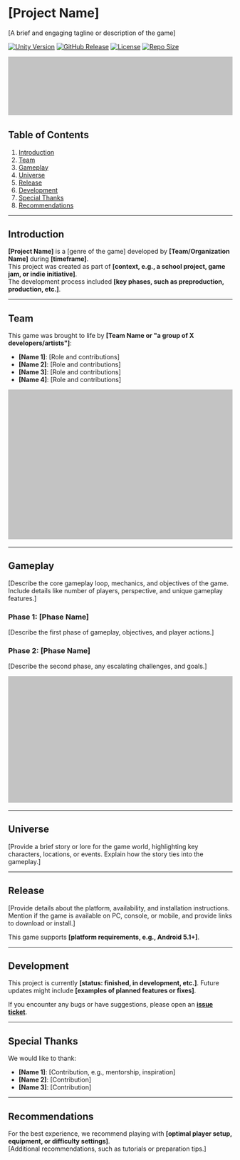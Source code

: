
# [Project Name]

[A brief and engaging tagline or description of the game]

[![Unity Version](https://img.shields.io/badge/Unity-2022.3.47-blue?style=flat&logo=unity)](https://unity.com/)
[![GitHub Release](https://img.shields.io/github/v/release/Ecole-des-Nouvelles-Images/Unity-Template)](https://github.com/Ecole-des-Nouvelles-Images/Unity-Template/releases)
[![License](https://img.shields.io/github/license/Ecole-des-Nouvelles-Images/Unity-Template)](https://github.com/Ecole-des-Nouvelles-Images/Unity-Template/blob/main/LICENSE)
[![Repo Size](https://img.shields.io/github/repo-size/Ecole-des-Nouvelles-Images/Unity-Template?color=lightgrey)](https://github.com/Ecole-des-Nouvelles-Images/Unity-Template)

![Main Banner](https://github.com/Ecole-des-Nouvelles-Images/Unity-Template/blob/main/MetaData/main-banner.png)

## Table of Contents
1. [Introduction](#introduction)
2. [Team](#team)
3. [Gameplay](#gameplay)
4. [Universe](#universe)
5. [Release](#release)
6. [Development](#development)
7. [Special Thanks](#special-thanks)
8. [Recommendations](#recommendations)

---

## Introduction
**[Project Name]** is a [genre of the game] developed by **[Team/Organization Name]** during **[timeframe]**.  
This project was created as part of **[context, e.g., a school project, game jam, or indie initiative]**.  
The development process included **[key phases, such as preproduction, production, etc.]**.

---

## Team
This game was brought to life by **[Team Name or "a group of X developers/artists"]**:
- **[Name 1]**: [Role and contributions]
- **[Name 2]**: [Role and contributions]
- **[Name 3]**: [Role and contributions]
- **[Name 4]**: [Role and contributions]

![Team](https://github.com/Ecole-des-Nouvelles-Images/Unity-Template/blob/main/MetaData/team-photo.png)

---

## Gameplay
[Describe the core gameplay loop, mechanics, and objectives of the game. Include details like number of players, perspective, and unique gameplay features.]

### Phase 1: [Phase Name]
[Describe the first phase of gameplay, objectives, and player actions.]

### Phase 2: [Phase Name]
[Describe the second phase, any escalating challenges, and goals.]

![Gameplay Screenshot](https://github.com/Ecole-des-Nouvelles-Images/Unity-Template/blob/main/MetaData/gameplay-screenshot.png)

---

## Universe
[Provide a brief story or lore for the game world, highlighting key characters, locations, or events. Explain how the story ties into the gameplay.]

---

## Release
[Provide details about the platform, availability, and installation instructions. Mention if the game is available on PC, console, or mobile, and provide links to download or install.]

This game supports **[platform requirements, e.g., Android 5.1+]**.

---

## Development
This project is currently **[status: finished, in development, etc.]**. Future updates might include **[examples of planned features or fixes]**.  

If you encounter any bugs or have suggestions, please open an **[issue ticket](https://github.com/Ecole-des-Nouvelles-Images/Unity-Template/issues/new)**.

---

## Special Thanks
We would like to thank:
- **[Name 1]**: [Contribution, e.g., mentorship, inspiration]
- **[Name 2]**: [Contribution]
- **[Name 3]**: [Contribution]

---

## Recommendations
For the best experience, we recommend playing with **[optimal player setup, equipment, or difficulty settings]**.  
[Additional recommendations, such as tutorials or preparation tips.]
